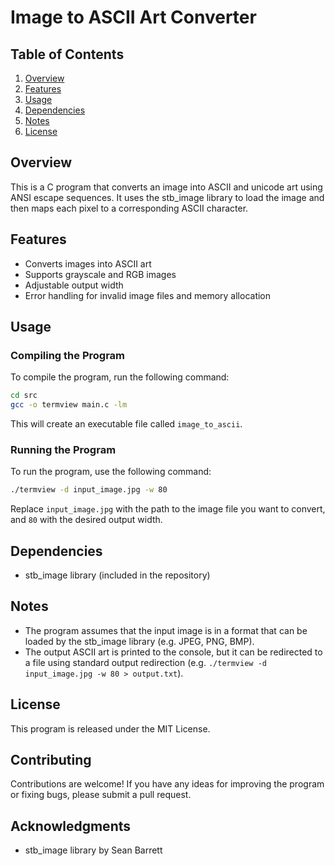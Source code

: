 

**Image to ASCII Art Converter**
=====================================

**Table of Contents**
-----------------

1. [Overview](#overview)
2. [Features](#features)
3. [Usage](#usage)
4. [Dependencies](#dependencies)
5. [Notes](#notes)
6. [License](#license)

**Overview**
------------

This is a C program that converts an image into ASCII and unicode art using ANSI escape sequences. It uses the stb_image library to load the image and then maps each pixel to a corresponding ASCII character.

**Features**
------------

* Converts images into ASCII art
* Supports grayscale and RGB images
* Adjustable output width
* Error handling for invalid image files and memory allocation

**Usage**
-----

### Compiling the Program

To compile the program, run the following command:
```bash
cd src
gcc -o termview main.c -lm
```
This will create an executable file called `image_to_ascii`.

### Running the Program

To run the program, use the following command:
```bash
./termview -d input_image.jpg -w 80
```
Replace `input_image.jpg` with the path to the image file you want to convert, and `80` with the desired output width.

**Dependencies**
------------

* stb_image library (included in the repository)

**Notes**
-----

* The program assumes that the input image is in a format that can be loaded by the stb_image library (e.g. JPEG, PNG, BMP).
* The output ASCII art is printed to the console, but it can be redirected to a file using standard output redirection (e.g. `./termview -d input_image.jpg -w 80 > output.txt`).

**License**
-------

This program is released under the MIT License.

**Contributing**
------------

Contributions are welcome! If you have any ideas for improving the program or fixing bugs, please submit a pull request.


**Acknowledgments**
---------------

* stb_image library by Sean Barrett